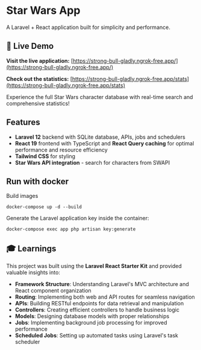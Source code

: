 # Star Wars App

A Laravel + React application built for simplicity and performance.

## 🌟 Live Demo

**Visit the live application:** [https://strong-bull-gladly.ngrok-free.app/](https://strong-bull-gladly.ngrok-free.app/)

**Check out the statistics:** [https://strong-bull-gladly.ngrok-free.app/stats](https://strong-bull-gladly.ngrok-free.app/stats)

Experience the full Star Wars character database with real-time search and comprehensive statistics!

## Features

- **Laravel 12** backend with SQLite database, APIs, jobs and schedulers
- **React 19** frontend with TypeScript and **React Query caching** for optimal performance and resource efficiency
- **Tailwind CSS** for styling
- **Star Wars API integration** - search for characters from SWAPI

## Run with docker

Build images

```docker-compose up -d --build```

Generate the Laravel application key inside the container:

```docker-compose exec app php artisan key:generate```

## 🎓 Learnings

This project was built using the **Laravel React Starter Kit** and provided valuable insights into:

- **Framework Structure**: Understanding Laravel's MVC architecture and React component organization
- **Routing**: Implementing both web and API routes for seamless navigation
- **APIs**: Building RESTful endpoints for data retrieval and manipulation
- **Controllers**: Creating efficient controllers to handle business logic
- **Models**: Designing database models with proper relationships
- **Jobs**: Implementing background job processing for improved performance
- **Scheduled Jobs**: Setting up automated tasks using Laravel's task scheduler
